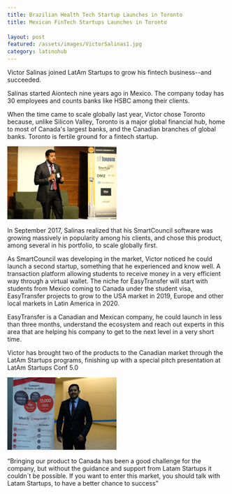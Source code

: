 ```yaml
---
title: Brazilian Health Tech Startup Launches in Toronto
title: Mexican FinTech Startups Launches in Toronto

layout: post
featured: /assets/images/VictorSalinas1.jpg
category: latinohub
---
```


<p>
Victor Salinas joined LatAm Startups to grow his fintech business--and succeeded.
</p>

<p>
Salinas started Aiontech nine years ago in Mexico. The company today has 30 employees and counts banks like HSBC among their clients.
</p>

<p>
When the time came to scale globally last year, Victor chose Toronto because, unlike Silicon Valley, Toronto is a major global financial hub, home to most of Canada's largest banks, and the Canadian branches of global banks. Toronto is fertile ground for a fintech startup.
</p>

<!--more-->

<p>
<img src="/assets/images/VictorSalinas3.jpg" width=250 class=center alt="Victor Salinas"></img>
</p>

<p>
In September 2017, Salinas realized that his SmartCouncil software was growing massively in popularity among his clients, and chose this product, among several in his portfolio, to scale globally first.
</p>

<p>
As SmartCouncil was developing in the market, Victor noticed he could launch a second startup, something that he experienced and know well. A transaction platform allowing students to receive money in a very efficient way through a virtual wallet. The niche for EasyTransfer will start with students from Mexico coming to Canada under the student visa, EasyTransfer projects to grow to the USA market in 2019, Europe and other local markets in Latin America in 2020.
</p>

<p>
EasyTransfer is a Canadian and Mexican company, he could launch in less than three months, understand the ecosystem and reach out experts in this area that are helping his company to get to the next level in a very short time.
</p>

<p>
Victor has brought two of the products to the Canadian market through the LatAm Startups programs, finishing up with a special pitch presentation at LatAm Startups Conf 5.0
</p>

<p>
<img src="/assets/images/VictorSalinas2.jpg" width=250 class=center alt="Victor Salinas"></img>
</p>


<p>
“Bringing our product to Canada has been a good challenge for the company, but without the guidance and support from Latam Startups it couldn´t be possible. If you want to enter this market, you should talk with Latam Startups, to have a better chance to success”
</p>

